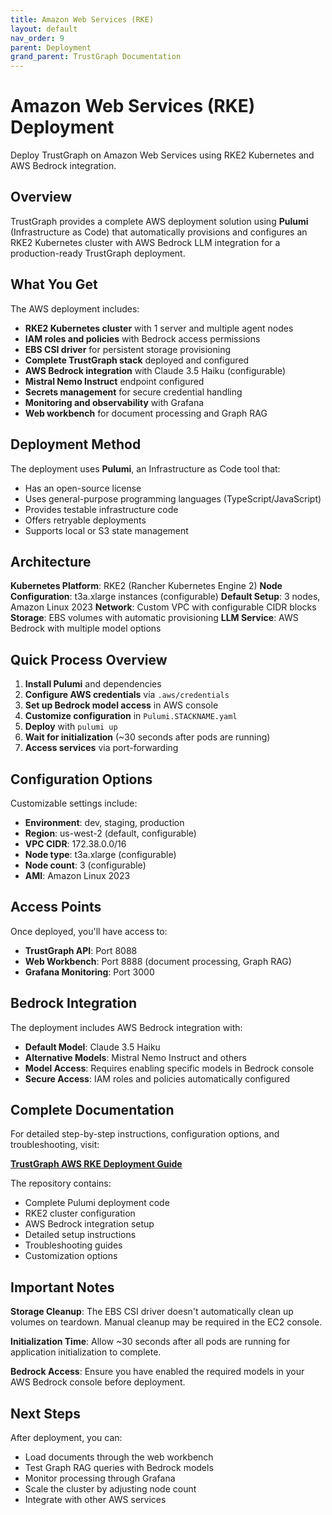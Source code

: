 ```yaml
---
title: Amazon Web Services (RKE)
layout: default
nav_order: 9
parent: Deployment
grand_parent: TrustGraph Documentation
---
```


# Amazon Web Services (RKE) Deployment

Deploy TrustGraph on Amazon Web Services using RKE2 Kubernetes and AWS Bedrock integration.

## Overview

TrustGraph provides a complete AWS deployment solution using **Pulumi** (Infrastructure as Code) that automatically provisions and configures an RKE2 Kubernetes cluster with AWS Bedrock LLM integration for a production-ready TrustGraph deployment.

## What You Get

The AWS deployment includes:

- **RKE2 Kubernetes cluster** with 1 server and multiple agent nodes
- **IAM roles and policies** with Bedrock access permissions
- **EBS CSI driver** for persistent storage provisioning
- **Complete TrustGraph stack** deployed and configured
- **AWS Bedrock integration** with Claude 3.5 Haiku (configurable)
- **Mistral Nemo Instruct** endpoint configured
- **Secrets management** for secure credential handling
- **Monitoring and observability** with Grafana
- **Web workbench** for document processing and Graph RAG

## Deployment Method

The deployment uses **Pulumi**, an Infrastructure as Code tool that:

- Has an open-source license
- Uses general-purpose programming languages (TypeScript/JavaScript)
- Provides testable infrastructure code
- Offers retryable deployments
- Supports local or S3 state management

## Architecture

**Kubernetes Platform**: RKE2 (Rancher Kubernetes Engine 2)
**Node Configuration**: t3a.xlarge instances (configurable)
**Default Setup**: 3 nodes, Amazon Linux 2023
**Network**: Custom VPC with configurable CIDR blocks
**Storage**: EBS volumes with automatic provisioning
**LLM Service**: AWS Bedrock with multiple model options

## Quick Process Overview

1. **Install Pulumi** and dependencies
2. **Configure AWS credentials** via `.aws/credentials`
3. **Set up Bedrock model access** in AWS console
4. **Customize configuration** in `Pulumi.STACKNAME.yaml`
5. **Deploy** with `pulumi up`
6. **Wait for initialization** (~30 seconds after pods are running)
7. **Access services** via port-forwarding

## Configuration Options

Customizable settings include:

- **Environment**: dev, staging, production
- **Region**: us-west-2 (default, configurable)
- **VPC CIDR**: 172.38.0.0/16
- **Node type**: t3a.xlarge (configurable)
- **Node count**: 3 (configurable)
- **AMI**: Amazon Linux 2023

## Access Points

Once deployed, you'll have access to:

- **TrustGraph API**: Port 8088
- **Web Workbench**: Port 8888 (document processing, Graph RAG)
- **Grafana Monitoring**: Port 3000

## Bedrock Integration

The deployment includes AWS Bedrock integration with:

- **Default Model**: Claude 3.5 Haiku
- **Alternative Models**: Mistral Nemo Instruct and others
- **Model Access**: Requires enabling specific models in Bedrock console
- **Secure Access**: IAM roles and policies automatically configured

## Complete Documentation

For detailed step-by-step instructions, configuration options, and troubleshooting, visit:

**[TrustGraph AWS RKE Deployment Guide](https://github.com/trustgraph-ai/pulumi-trustgraph-aws-rke)**

The repository contains:
- Complete Pulumi deployment code
- RKE2 cluster configuration
- AWS Bedrock integration setup
- Detailed setup instructions
- Troubleshooting guides
- Customization options

## Important Notes

**Storage Cleanup**: The EBS CSI driver doesn't automatically clean up volumes on teardown. Manual cleanup may be required in the EC2 console.

**Initialization Time**: Allow ~30 seconds after all pods are running for application initialization to complete.

**Bedrock Access**: Ensure you have enabled the required models in your AWS Bedrock console before deployment.

## Next Steps

After deployment, you can:
- Load documents through the web workbench
- Test Graph RAG queries with Bedrock models
- Monitor processing through Grafana
- Scale the cluster by adjusting node count
- Integrate with other AWS services
